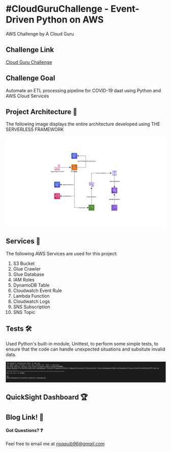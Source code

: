 # #CloudGuruChallenge - Event-Driven Python on AWS
AWS Challenge by A Cloud Guru

## Challenge Link 
[Cloud Guru Challenge](https://acloudguru.com/blog/engineering/cloudguruchallenge-python-aws-etl)

## Challenge Goal
Automate an ETL processing pipeline for COVID-19 daat using Python and AWS Cloud Services

## Project Architecture :wrench:

The following image displays the entire architecture developed using THE SERVERLESS FRAMEWORK

![Architecture](Assets/InfrastructureDiagram_720.png)

## Services :truck:
The following AWS Services are used for this project:
1. S3 Bucket
1. Glue Crawler
1. Glue Database
1. IAM Roles
1. DynamoDB Table
1. Cloudwatch Event Rule
1. Lambda Function
1. Cloudwatch Logs
1. SNS Subscription
1. SNS Topic

## Tests :hammer_and_wrench:
Used Python's built-in module, Unittest, to perform some simple tests, to ensure that the code can handle unexpected situations and subsitute invalid data.

![Test](Assets/test_screenshot.png)

## QuickSight Dashboard :trophy:

## Blog Link! :book:

#### Got Questions? :question:
Feel free to email me at *nsaquib96@gmail.com*